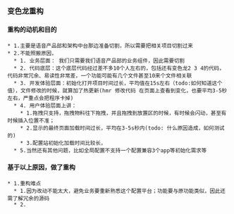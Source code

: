 ### 变色龙重构
  
  #### 重构的动机和目的
    * 1.主要是语音产品部和架构中台那边准备切割，所以需要把相关项目切割过来
    * 2.不能照搬原因，
      * 1. 业务层面： 我们只需要我们语音产品部的业务组件，因此需要切割
      * 2. 代码底层：这个底层代码经过差不多10个人左右的，包括还有变色龙2 3 4的代码，代码非常冗余、易读性非常差，一个功能可能有几个文件甚至10来个文件相关联
      * 3. 开发体验层面：初始化打开项目时间过长，平均值在15s左右（todo:如何知道这个值），文件修改的时候，就算加了热更新(hmr 修改代码 在页面上查看到变化，也要平均3-5秒左右，严重点会把程序卡掉)
      * 4. 用户体验层面上讲：
        * 1.拖拽只支持，拖拽物料往下拖拽，并且拖拽到放置区的时候，有时候会闪动，甚至有时候插入位置不准；
        * 2.显示的最终页面加载时间过长，平均在3-5s秒内(todo: 什么原因造成，如何测试的)
        * 3.配置站初始化加载时间比较长，
      * 5.当然还有其他问题，比如全局配置不支持一个配置兼容3个app等初始化需求等

 #### 基于以上原因，做了重构
    * 1.重构难点
      * 1.因为改动不能太大，避免业务要重新熟悉这个配置平台；功能要与原功能类似，因此还需了解冗余的源码
      * 2.

  